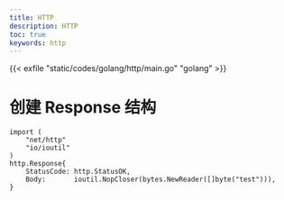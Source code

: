 ```yaml
---
title: HTTP
description: HTTP
toc: true
keywords: http
---
```


{{< exfile "static/codes/golang/http/main.go" "golang" >}}

# 创建 Response 结构

```
import (
    "net/http"
    "io/ioutil"
)
http.Response{
    StatusCode: http.StatusOK,
    Body:       ioutil.NopCloser(bytes.NewReader([]byte("test"))),
}
```